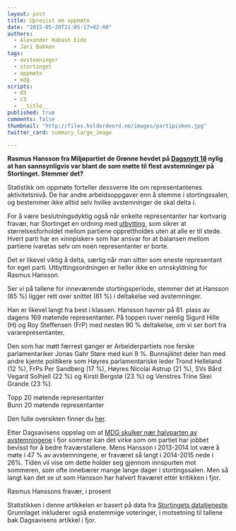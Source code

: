 ```yaml
---
layout: post
title: Upresist om oppmøte
date: "2015-05-20T21:05:17+02:00"
authors:
  - Alexander Habash Eide
  - Jari Bakken
tags:
  - avstemninger
  - stortinget
  - oppmøte
  - mdg
scripts:
  - d3
  - c3
  - __title__
published: true
comments: false
thumbnail: "http://files.holderdeord.no/images/partipisken.jpg"
twitter_card: summary_large_image

---
```


**Rasmus Hansson fra Miljøpartiet de Grønne hevdet på [Dagsnytt 18](http://tv.nrk.no/serie/dagsnytt-atten-tv/NNFA56050715/07-05-2015#t=12m15s) nylig at han sannsynligvis var blant de som møtte til flest avstemninger på Stortinget. Stemmer det?**

Statistikk om oppmøte forteller dessverre lite om representantenes aktivitetsnivå. De har andre arbeidsoppgaver enn å stemme i stortingssalen, og bestemmer ikke alltid selv hvilke avstemninger de skal delta i.

For å være beslutningsdyktig også når enkelte representanter har kortvarig fravær, har Stortinget en ordning med [utbytting](http://www.stortinget.no/no/Stortinget-og-demokratiet/Arbeidet/Voteringer/), som sikrer at størrelsesforholdet mellom partiene opprettholdes uten at alle er til stede. Hvert parti har en «innpisker» som har ansvar for at balansen mellom partiene ivaretas selv om noen representanter er borte.

Det er likevel viktig å delta, særlig når man sitter som eneste representant for eget parti. Utbyttingsordningen er heller ikke en unnskyldning for Rasmus Hansson.

Ser vi på tallene for inneværende stortingsperiode, stemmer det at Hansson (65 %) ligger rett over snittet (61 %) i deltakelse ved avstemninger.

Han er likevel langt fra best i klassen. Hansson havner på 81. plass av dagens 169 møtende representanter. På toppen ruver nemlig Sigurd Hille (H) og Roy Steffensen (FrP) med nesten 90 % deltakelse, om vi ser bort fra vararepresentanter.

Den som har møtt færrest ganger er Arbeiderpartiets noe ferske parlamentariker Jonas Gahr Støre med kun 8 %. Bunnsjiktet deler han med andre kjente politikere som Høyres parlamentariske leder Trond Helleland (12 %), FrPs Per Sandberg (17 %), Høyres Nicolai Astrup (21 %), SVs Bård Vegard Solhjell (22 %) og Kirsti Bergstø (23 %) og Venstres Trine Skei Grande (23 %).

<div id="{{ page.title | slugify }}-top"></div>
<figcaption>Topp 20 møtende representanter</figcaption>

<div id="{{ page.title | slugify }}-bottom"></div>
<figcaption>Bunn 20 møtende representanter</figcaption>

Den fulle oversikten finner du [her](https://docs.google.com/spreadsheets/d/17JEM8hrYx-k98rO1o1l1yVWHyj8hiogi0GKVrAkaASw/edit?usp=sharing).

Etter Dagsavisens oppslag om at [MDG skulker nær halvparten av avstemningene](http://www.dagsavisen.no/innenriks/skulker-n%C3%A6r-%C3%A9n-av-to-voteringer-p%C3%A5-stortinget-1.291663) i fjor sommer kan det virke som om partiet har jobbet bevisst for å bedre fraværstallene. Mens Hansson i 2013-2014 lot være å møte i 47 % av avstemningene, er fraværet så langt i 2014-2015 nede i 26%. Tiden vil vise om dette holder seg gjennom innspurten mot sommeren, som ofte innebærer mange lange dager i stortingssalen. Men så langt kan det se ut som Hansson har halvert fraværet etter kritikken i fjor.

<div id="{{ page.title | slugify }}-rajh"></div>
<figcaption>Rasmus Hanssons fravær, i prosent</figcaption>

Statistikken i denne artikkelen er basert på data fra [Stortingets datatjeneste](http://data.stortinget.no/). Grunnlaget inkluderer også enstemmige voteringer, i motsetning til tallene bak Dagsavisens artikkel i fjor.
